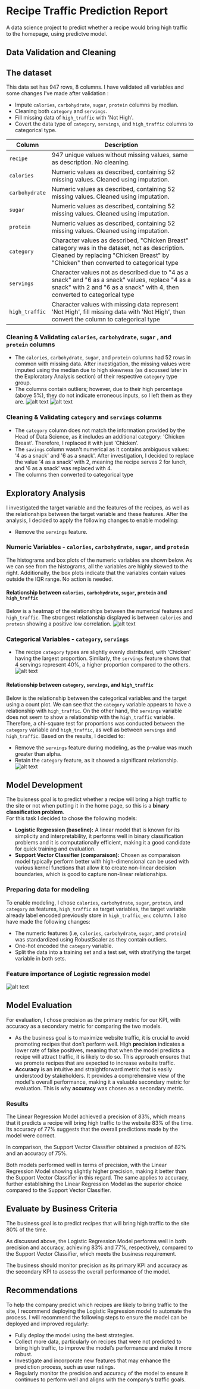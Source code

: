 # Recipe Traffic Prediction Report 

A data science project to predict whether a recipe would bring high traffic to the homepage, using predictve model.
## Data Validation and Cleaning
## The dataset
This data set has 947 rows, 8 columns. I have validated all variables and some changes I've made after validation :
- Impute `calories`, `carbohydrate`, `sugar`, `protein` columns by median.
- Cleaning both `category` and `servings`.
- Fill missing data of `high_traffic` with 'Not High'.
- Covert the data type of `category`, `servings`, and `high_traffic` columns to categorical type.

| Column | Description |
|--------|-------------|
| `recipe` | 947 unique values without missing values, same as description. No cleaning.|
| `calories` |  Numeric values as described, containing 52 missing values. Cleaned using imputation.|
| `carbohydrate` |Numeric values as described, containing 52 missing values. Cleaned using imputation.|
| `sugar` | Numeric values as described, containing 52 missing values. Cleaned using imputation.|
| `protein` | Numeric values as described, containing 52 missing values. Cleaned using imputation.|
| `category` | Character values as described, "Chicken Breast" category was in the dataset, not as description. Cleaned by replacing "Chicken Breast" by "Chicken" then converted to categorical type|
| `servings` | Character values not as described due to "4 as a snack" and "6 as a snack" values, replace "4 as a snack" with 2 and "6 as a snack" with 4, then converted to categorical type|
| `high_traffic` | Character values with missing data represent 'Not High', fill missing data with 'Not High', then convert the column to categorical type|
### Cleaning & Validating `calories`, `carbohydrate`, `sugar` , and `protein` columns
- The `calories`, `carbohydrate`, `sugar`, and `protein` columns had 52 rows in common with missing data. After investigation, the missing values were imputed using the median due to high skewness (as discussed later in the Exploratory Analysis section) of their respective `category` type group.
- The columns contain outliers; however, due to their high percentage (above 5%), they do not indicate erroneous inputs, so I left them as they are.
![alt text](assets/images/image.png)
![alt text](assets/images/image-1.png)
### Cleaning & Validating `category` and `servings` colunms
- The `category` column does not match the information provided by the Head of Data Science, as it includes an additional category: 'Chicken Breast'. Therefore, I replaced it with just 'Chicken'.
- The `savings` column wasn't numerical as it contains ambiguous values: '4 as a snack' and '6 as a snack'. After investigation, I decided to replace the value '4 as a snack' with 2, meaning the recipe serves 2 for lunch, and '6 as a snack' was replaced with 4.
- The columns then converted to categorical type
## Exploratory Analysis
I investigated the target variable and the features of the recipes, as well as the relationships between the target variable and these features. After the analysis, I decided to apply the following changes to enable modeling:

- Remove the `servings` feature.
### Numeric Variables - `calories`, `carbohydrate`, `sugar`, and `protein`
The histograms and box plots of the numeric variables are shown below. As we can see from the histograms, all the variables are highly skewed to the right. Additionally, the box plots indicate that the variables contain values outside the IQR range. No action is needed.
#### Relationship between `calories`, `carbohydrate`, `sugar`, `protein` and `high_traffic`
Below is a heatmap of the relationships between the numerical features and `high_traffic`. The strongest relationship displayed is between `calories` and `protein` showing a positive low correlation.
![alt text](assets/images/image-2.png)
### Categorical Variables - `category`, `servings`
- The recipe `category` types are slightly evenly distributed, with 'Chicken' having the largest proportion. Similarly, the `servings` feature shows that 4 servings represent 40%, a higher proportion compared to the others.
![alt text](assets/images/image-3.png)
#### Relationship between `category`, `servings`, and `high_traffic`
Below is the relationship between the categorical variables and the target using a count plot. We can see that the `category` variable appears to have a relationship with `high_traffic`. On the other hand, the `servings` variable does not seem to show a relationship with the `high_traffic` variable. Therefore, a chi-square test for proportions was conducted between the `category` variable and `high_traffic`, as well as between `servings` and `high_traffic`. Based on the results, I decided to:
- Remove the `servings` feature during modeling, as the p-value was much greater than alpha.
- Retain the `category` feature, as it showed a significant relationship.
![alt text](assets/images/image-4.png)
## Model Development
The buisness goal is to predict whether a recipe will bring a high traffic to the site or not when putting it in the home page, so this is a **binary classification problem**. <br> For this task I decided to chose the following models:
- **Logistic Regression (baseline):** A linear model that is known for its simplicity and interpretability, it performs well in binary classification problems and it is computationally efficient, making it a good candidate for quick training and evaluation.<br>
- **Support Vector Classifier (comparaison):** Chosen as comparaison model typically perform better with high-dimensional can be used with various kernel functions that allow it to create non-linear decision boundaries, which is good to capture non-linear relationships.
### Preparing data for modeling
To enable modeling, I chose `calories`, `carbohydrate`, `sugar`, `protein`, and `category` as features, `high_traffic` as target variables, the target variable already label encoded previously store in `high_traffic_enc` column. I also have made the following changes:

- The numeric features (i.e, `calories`, `carbohydrate`, `sugar`, and `protein`) was standardized using RobustScaler as they contain outliers.
- One-hot encoded the `category` variable.
- Split the data into a training set and a test set, with stratifying the target variable in both sets.
### Feature importance of Logistic regression model
![alt text](assets/images/image-5.png)
## Model Evaluation
For evaluation, I chose precision as the primary metric for our KPI, with accuracy as a secondary metric for comparing the two models.
- As the business goal is to maximize website traffic, it is crucial to avoid promoting recipes that don’t perform well. High **precision** indicates a lower rate of false positives, meaning that when the model predicts a recipe will attract traffic, it is likely to do so. This approach ensures that we promote recipes that are expected to increase website traffic.
- **Accuracy** is an intuitive and straightforward metric that is easily understood by stakeholders. It provides a comprehensive view of the model's overall performance, making it a valuable secondary metric for evaluation. This is why **accuracy** was chosen as a secondary metric.
### Results
The Linear Regression Model achieved a precision of 83%, which means that it predicts a recipe will bring high traffic to the website 83% of the time. Its accuracy of 77% suggests that the overall predictions made by the model were correct.

In comparison, the Support Vector Classifier obtained a precision of 82% and an accuracy of 75%.

Both models performed well in terms of precision, with the Linear Regression Model showing slightly higher precision, making it better than the Support Vector Classifier in this regard. The same applies to accuracy, further establishing the Linear Regression Model as the superior choice compared to the Support Vector Classifier.
## Evaluate by Business Criteria
The business goal is to predict recipes that will bring high traffic to the site 80% of the time.

As discussed above, the Logistic Regression Model performs well in both precision and accuracy, achieving 83% and 77%, respectively, compared to the Support Vector Classifier, which meets the business requirement.<br> 


The business should monitor precision as its primary KPI and accuracy as the secondary KPI to assess the overall performance of the model.
## Recommendations
To help the company predict which recipes are likely to bring traffic to the site, I recommend deploying the Logistic Regression model to automate the process. I will recommend the following steps to ensure the model can be deployed and improved regularly:
- Fully deploy the model using the best strategies.
- Collect more data, particularly on recipes that were not predicted to bring high traffic, to improve the model’s performance and make it more robust.
- Investigate and incorporate new features that may enhance the prediction process, such as user ratings.
- Regularly monitor the precision and accuracy of the model to ensure it continues to perform well and aligns with the company’s traffic goals.
